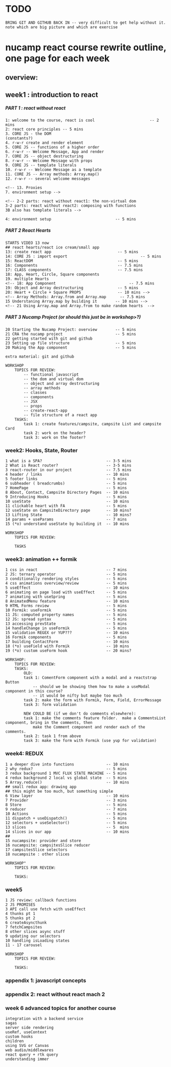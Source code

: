 # TODO

    BRING GIT AND GITHUB BACK IN -- very difficult to get help without it.
    note which are big picture and which are exercise

# nucamp react course rewrite outline, one page for each week

## overview:

## week1 : introduction to react

##### PART 1 : react without react

    1: welcome to the course, react is cool                        -- 2 mins
    2: react core principles -- 5 mins
    3. CORE JS - the DOM
    (constants?)
    4. r-w-r create and render element
    5. CORE JS -- functions of a higher order
    6. r-w-r -- Welcome Message, App and render
    7. CORE JS -- object destructuring
    8. r-w-r -- Welcome Message with props
    9. CORE JS -- template literals
    10. r-w-r -- Welcome Message as a template
    11. CORE JS -- Array methods: Array.map()
    12. r-w-r -- several welcome messages

    <!-- 13. Proxies
    7. environment setup -->

    <!-- 2-2 parts: react without react1: the non-virtual dom
    3-2 parts: react without react2: composing with functions
    3B also has template literals -->

<!--
    alt2: review: the DOM
    2: react x react 1: DOM manipulation with JS    -- 7.5 mins
    3: react x react 2: composing with functions    -- 7.5 mins -->

    4: environment setup                            -- 5 mins

<!-- ##### we don't need this here if we use moodle links

    5: leveraging git and github                    -- 10 mins -->

##### PART 2 React Hearts

    STARTS VIDEO 13 now
    ## react hearts/react ice cream/small app
    13: create react app                             -- 5 mins
    14: CORE JS : import export                                -- 5 mins
    15: ReactDOM                                     -- 5 mins
    16: Components                                   -- 7.5 mins
    17: CLASS components                             -- 7.5 mins
    18: App, Heart, Circle, Square components
    19. multiple Hearts
    <!-- 18: App Component                                -- 7.5 mins
    19: Object and Array destructuring               -- 5 mins
    20: Heart + Circle + Square PROPS                -- 10 mins -->
    <!-- Array Methods: Array.from and Array.map      -- 7.5 mins
    15 Understaning Array.map by building it        -- 10 mins -->
    <!-- 21 Using Array.map and Array.from to make random hearts  -->

##### PART 3 Nucamp Project (or should this just be in workshop>?)

    20 Starting the Nucamp Project: overview        -- 5 mins
    21 CRA the nucamp project                       -- 5 mins
    22 getting started with git and github
    23 Setting up file structure                    -- 5 mins
    20 Making the App component                     -- 5 mins

    extra material: git and github

    WORKSHOP
        TOPICS FOR REVIEW:
            -- functional javascript
            -- the dom and virtual dom
            -- object and array destructuring
            -- array methods
            -- classes
            -- components
            -- JSX
            -- props
            -- create-react-app
            -- file structure of a react app
        TASKS:
            task 1: create features/campsite, campsite List and campsite Card
            task 2: work on the header?
            task 3: work on the footer?

### week2: Hooks, State, Router

    1 what is a SPA?                            -- 3-5 mins
    2 What is React router?                     -- 3-5 mins
    3 react-router in our project               -- 7.5 mins
    4 header / links                            -- 10 mins
    5 footer links                              -- 5 mins
    6 subheader ( breadcrumbs)                  -- 5 mins
    7 HomePage                                  -- 5 mins
    8 About, Contact, Campsite Directory Pages  -- 10 mins
    9 Introducing Hooks                         -- 5 mins
    10 useState                                 -- 10 mins
    11 clickable heart with FA                  -- 5 mins
    12 useState on CampsiteDirectory page       -- 10 mins?
    13 Lifting State                            -- 10 mins?
    14 params + useParams                       -- 7 mins
    15 (*o) understand useState by building it  -- 10 mins

    WORKSHOP
        TOPICS FOR REVIEW:

        TASKS

### week3: animation ++ formik

    1 css in react                              -- 7 mins
    2 JS: ternary operator                      -- 5 mins
    3 conditionally rendering styles            -- 5 mins
    4 css animations overview/review            -- 5 mins
    5 useEffect                                 -- 10 mins
    6 animating on page load with useEffect     -- 5 mins
    7 animating with useSpring                  -- 5 mins
    8 AnimatedMenu feature                      -- 10 mins
    9 HTML Forms review                         -- 5 mins
    10 Formik: useFormik                        -- 5 mins
    11 JS: computed property names              -- 5 mins
    12 JS: spread syntax                        -- 5 mins
    13 accessing prevState                      -- 5 mins
    14 handleChange in useFormik                -- 5 mins
    15 validation REGEX or YUP???               -- 10 mins
    16 Formik components                        -- 5 mins
    17 building ContactForm                     -- 10 mins
    18 (*o) useField with Formik                -- 10 mins
    19 (*o) custom useForm hook                 -- 20 mins?

    WORKSHOP:
        TOPICS FOR REVIEW:
        TASKS:
            OLD:
            task 1: ComentForm component with a modal and a reactstrap Button
                -- should we be showing them how to make a useModal component in this course?
                -- it would be nifty but maybe too much
            task 2: make the form with Formik, Form, Field, ErrorMessage
            task 3: form validation

            NEW COULD BE (if we don't do comments elsewhere):
            task 1: make the comments feature folder.  make a CommentsList component, bring in the comments, then
                make the Comment component and render each of the comments.
            task 2: task 1 from above
            task 3: make the form with Formik (use yup for validation)

### week4: REDUX

    1 a deeper dive into functions              -- 10 mins
    2 why redux?                                -- 5 mins
    3 redux background 1 MVC FLUX STATE MACHINE -- 5 mins
    4 redux background 2 local vs global state  -- 5 mins
    5 Array.reduce()                            -- 10 mins
    ## small redux app: drawing app
    ## this might be too much, but something simple
    6 View layer                                -- 10 mins
    7 Provider                                  -- 3 mins
    8 Store                                     -- 5 mins
    9 reducer                                   -- 7 mins
    10 Actions                                  -- 5 mins
    11 dispatch + useDispatch()                 -- 5 mins
    12 selectors + useSelector()                -- 5 mins
    13 slices                                   -- 5  mins
    14 slices in our app                        -- 10 mins
    ##
    15 nucampsite: provider and store
    16 nucampsite: campsitesSlice reducer
    17 campsitesSlice selectors
    18 nucampsite : other slices

    WORKSHOP"
        TOPICS FOR REVIEW:

        TASKS:

### week5

    1 JS review: callback functions
    2 JS PROMISES
    3 API call use fetch with useEffect
    4 thunks pt 1
    5 thunks pt 2
    6 createAsyncthunk
    7 fetchCampsites
    8 other slices async stuff
    9 updating our selectors
    10 handling isLoading states
    11 - 17 carousel

    WORKSHOP
        TOPICS FOR REVIEW:

        TASKS:

### appendix 1: javascript concepts

### appendix 2: react without react mach 2

### week 6 advanced topics for another course

    integration with a backend service
    sagas
    server side rendering
    useRef, useContext
    custom hooks
    children
    using SVG or Canvas
    web audio/middlewares
    react query + rtk query
    understanding immer

